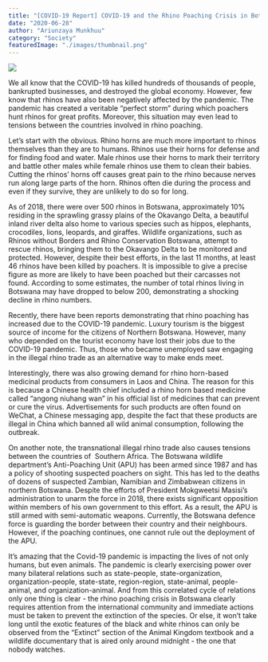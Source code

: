 ```yaml
---
title: "[COVID-19 Report] COVID-19 and the Rhino Poaching Crisis in Botswana"
date: "2020-06-28"
author: "Ariunzaya Munkhuu"
category: "Society"
featuredImage: "./images/thumbnail.png"
---
```


![](/images/thumbnail.png)

We all know that the COVID-19 has killed hundreds of thousands of people, bankrupted businesses, and destroyed the global economy. However, few know that rhinos have also been negatively affected by the pandemic. The pandemic has created a veritable “perfect storm” during which poachers hunt rhinos for great profits. Moreover, this situation may even lead to tensions between the countries involved in rhino poaching.

Let’s start with the obvious. Rhino horns are much more important to rhinos themselves than they are to humans. Rhinos use their horns for defense and for finding food and water. Male rhinos use their horns to mark their territory and battle other males while female rhinos use them to clean their babies. Cutting the rhinos’ horns off causes great pain to the rhino because nerves run along large parts of the horn. Rhinos often die during the process and even if they survive, they are unlikely to do so for long. 

As of 2018, there were over 500 rhinos in Botswana, approximately 10% residing in the sprawling grassy plains of the Okavango Delta, a beautiful inland river delta also home to various species such as hippos, elephants, crocodiles, lions, leopards, and giraffes. Wildlife organizations, such as Rhinos without Borders and Rhino Conservation Botswana, attempt to rescue rhinos, bringing them to the Okavango Delta to be monitored and protected. However, despite their best efforts, in the last 11 months, at least 46 rhinos have been killed by poachers. It is impossible to give a precise figure as more are likely to have been poached but their carcasses not found. According to some estimates, the number of total rhinos living in Botswana may have dropped to below 200, demonstrating a shocking decline in rhino numbers. 

Recently, there have been reports demonstrating that rhino poaching has increased due to the COVID-19 pandemic. Luxury tourism is the biggest source of income for the citizens of Northern Botswana. However, many who depended on the tourist economy have lost their jobs due to the COVID-19 pandemic. Thus, those who became unemployed saw engaging in the illegal rhino trade as an alternative way to make ends meet. 

Interestingly, there was also growing demand for rhino horn-based medicinal products from consumers in Laos and China. The reason for this is because a Chinese health chief included a rhino horn based medicine called “angong niuhang wan” in his official list of medicines that can prevent or cure the virus. Advertisements for such products are often found on WeChat, a Chinese messaging app, despite the fact that these products are illegal in China which banned all wild animal consumption, following the outbreak.

On another note, the transnational illegal rhino trade also causes tensions between the countries of  Southern Africa. The Botswana wildlife department’s Anti-Poaching Unit (APU) has been armed since 1987 and has a policy of shooting suspected poachers on sight. This has led to the deaths of dozens of suspected Zambian, Namibian and Zimbabwean citizens in northern Botswana. Despite the efforts of President Mokgweetsi Masisi’s administration to unarm the force in 2018, there exists significant opposition within members of his own government to this effort. As a result, the APU is still armed with semi-automatic weapons. Currently, the Botswana defence force is guarding the border between their country and their neighbours. However, if the poaching continues, one cannot rule out the deployment of the APU.

It’s amazing that the Covid-19 pandemic is impacting the lives of not only humans, but even animals. The pandemic is clearly exercising power over many bilateral relations such as state-people, state-organization, organization-people, state-state, region-region, state-animal, people-animal, and organization-animal. And from this correlated cycle of relations only one thing is clear - the rhino poaching crisis in Botswana clearly requires attention from the international community and immediate actions must be taken to prevent the extinction of the species. Or else, it won’t take long until the exotic features of the black and white rhinos can only be observed from the “Extinct” section of the Animal Kingdom textbook and a wildlife documentary that is aired only around midnight - the one that nobody watches.
